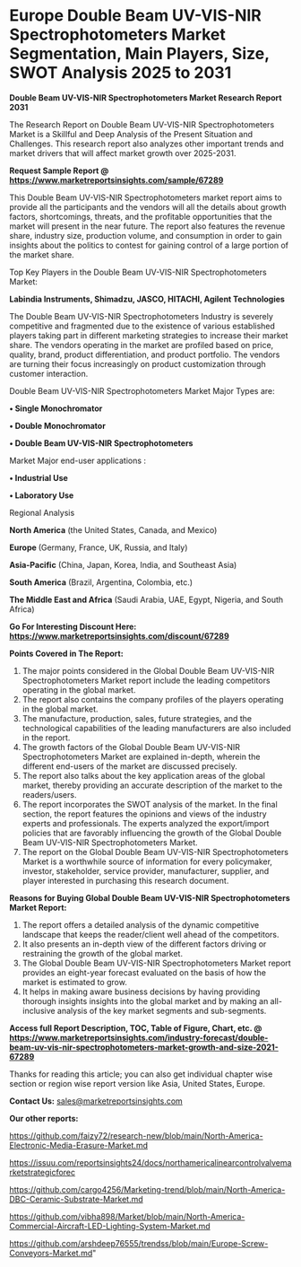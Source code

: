 # Europe Double Beam UV-VIS-NIR Spectrophotometers Market Segmentation, Main Players, Size, SWOT Analysis 2025 to 2031

<strong>Double Beam UV-VIS-NIR Spectrophotometers Market Research Report 2031</strong>

The Research Report on Double Beam UV-VIS-NIR Spectrophotometers Market is a Skillful and Deep Analysis of the Present Situation and Challenges. This research report also analyzes other important trends and market drivers that will affect market growth over 2025-2031.

<strong>Request Sample Report @ <a href=https://www.marketreportsinsights.com/sample/67289>https://www.marketreportsinsights.com/sample/67289</a></strong>

This Double Beam UV-VIS-NIR Spectrophotometers market report aims to provide all the participants and the vendors will all the details about growth factors, shortcomings, threats, and the profitable opportunities that the market will present in the near future. The report also features the revenue share, industry size, production volume, and consumption in order to gain insights about the politics to contest for gaining control of a large portion of the market share.

Top Key Players in the Double Beam UV-VIS-NIR Spectrophotometers Market:

<strong>Labindia Instruments, Shimadzu, JASCO, HITACHI, Agilent Technologies</strong>

The Double Beam UV-VIS-NIR Spectrophotometers Industry is severely competitive and fragmented due to the existence of various established players taking part in different marketing strategies to increase their market share. The vendors operating in the market are profiled based on price, quality, brand, product differentiation, and product portfolio. The vendors are turning their focus increasingly on product customization through customer interaction.

Double Beam UV-VIS-NIR Spectrophotometers Market Major Types are:

<strong>• Single Monochromator

• Double Monochromator

• Double Beam UV-VIS-NIR Spectrophotometers</strong>

Market Major end-user applications :

<strong>• Industrial Use

• Laboratory Use</strong>

Regional Analysis

</u><strong><b>North America</b></strong> (the United States, Canada, and Mexico)

<strong><b>Europe </b></strong>(Germany, France, UK, Russia, and Italy)

<strong><b>Asia-Pacific</b></strong> (China, Japan, Korea, India, and Southeast Asia)

<strong><b>South America</b></strong> (Brazil, Argentina, Colombia, etc.)

<strong><b>The Middle East and Africa</b></strong> (Saudi Arabia, UAE, Egypt, Nigeria, and South Africa)

<strong>Go For Interesting Discount Here: <a href=https://www.marketreportsinsights.com/discount/67289>https://www.marketreportsinsights.com/discount/67289</a></strong>

<strong>Points Covered in The Report:</strong>
<ol>
  <li>The major points considered in the Global Double Beam UV-VIS-NIR Spectrophotometers Market report include the leading competitors operating in the global market.</li>
  <li>The report also contains the company profiles of the players operating in the global market.</li>
  <li>The manufacture, production, sales, future strategies, and the technological capabilities of the leading manufacturers are also included in the report.</li>
  <li>The growth factors of the Global Double Beam UV-VIS-NIR Spectrophotometers Market are explained in-depth, wherein the different end-users of the market are discussed precisely.</li>
  <li>The report also talks about the key application areas of the global market, thereby providing an accurate description of the market to the readers/users.</li>
  <li>The report incorporates the SWOT analysis of the market. In the final section, the report features the opinions and views of the industry experts and professionals. The experts analyzed the export/import policies that are favorably influencing the growth of the Global Double Beam UV-VIS-NIR Spectrophotometers Market.</li>
  <li>The report on the Global Double Beam UV-VIS-NIR Spectrophotometers Market is a worthwhile source of information for every policymaker, investor, stakeholder, service provider, manufacturer, supplier, and player interested in purchasing this research document.</li>
</ol>
<strong>Reasons for Buying Global Double Beam UV-VIS-NIR Spectrophotometers Market Report:</strong>

<ol>
  <li>The report offers a detailed analysis of the dynamic competitive landscape that keeps the reader/client well ahead of the competitors.</li>
  <li>It also presents an in-depth view of the different factors driving or restraining the growth of the global market.</li>
  <li>The Global Double Beam UV-VIS-NIR Spectrophotometers Market report provides an eight-year forecast evaluated on the basis of how the market is estimated to grow.</li>
  <li>It helps in making aware business decisions by having providing thorough insights insights into the global market and by making an all-inclusive analysis of the key market segments and sub-segments.</li>
</ol>
<strong>Access full Report Description, TOC, Table of Figure, Chart, etc. @ <a href=https://www.marketreportsinsights.com/industry-forecast/double-beam-uv-vis-nir-spectrophotometers-market-growth-and-size-2021-67289>https://www.marketreportsinsights.com/industry-forecast/double-beam-uv-vis-nir-spectrophotometers-market-growth-and-size-2021-67289</a></strong>


Thanks for reading this article; you can also get individual chapter wise section or region wise report version like Asia, United States, Europe.

<strong>Contact Us:</strong>
sales@marketreportsinsights.com

<strong>Our other reports:</strong>

<a href=https://github.com/faizy72/research-new/blob/main/North-America-Electronic-Media-Erasure-Market.md>https://github.com/faizy72/research-new/blob/main/North-America-Electronic-Media-Erasure-Market.md</a>

<a href=https://issuu.com/reportsinsights24/docs/northamericalinearcontrolvalvemarketstrategicforec>https://issuu.com/reportsinsights24/docs/northamericalinearcontrolvalvemarketstrategicforec</a>

<a href=https://github.com/cargo4256/Marketing-trend/blob/main/North-America-DBC-Ceramic-Substrate-Market.md>https://github.com/cargo4256/Marketing-trend/blob/main/North-America-DBC-Ceramic-Substrate-Market.md</a>

<a href=https://github.com/vibha898/Market/blob/main/North-America-Commercial-Aircraft-LED-Lighting-System-Market.md>https://github.com/vibha898/Market/blob/main/North-America-Commercial-Aircraft-LED-Lighting-System-Market.md</a>

<a href=https://github.com/arshdeep76555/trendss/blob/main/Europe-Screw-Conveyors-Market.md>https://github.com/arshdeep76555/trendss/blob/main/Europe-Screw-Conveyors-Market.md</a>"
